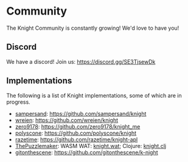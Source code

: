 # Community
The Knight Community is constantly growing! We'd love to have you!

## Discord
We have a discord! Join us: https://discord.gg/SE3TjsewDk

## Implementations
The following is a list of Knight implementations, some of which are in progress.

- [sampersand](https://github.com/sampersand): https://github.com/sampersand/knight
- [wreien](https://github.com/wreien): https://github.com/wreien/knight
- [zero9178](https://github.com/zero9178): https://github.com/zero9178/knight_me
- [polyscone](https://github.com/polyscone): https://github.com/polyscone/knight
- [razetime](https://github.com/razetime): https://github.com/razetime/knight-apl
- [ThePuzzlemaker](https://github.com/ThePuzzlemaker): WASM WAT: [knight.wat](https://github.com/ThePuzzlemaker/knight.wat); Clojure: [knight.clj](https://github.com/ThePuzzlemaker/knight.clj)
- [gitonthescene](https://github.com/gitonthescene): https://github.com/gitonthescene/k-night
